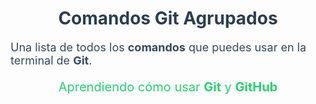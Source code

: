<h1 style="text-align: center; color: #2c3e50;">Comandos Git Agrupados</h1>

<p style="font-size: 18px; color: #34495e;">Una lista de todos los <strong>comandos</strong> que puedes usar en la terminal de <strong>Git</strong>.</p>

<p style="font-size: 20px; color: #2ecc71; text-align: center;">Aprendiendo cómo usar <strong>Git</strong> y <strong>GitHub</strong></p>

